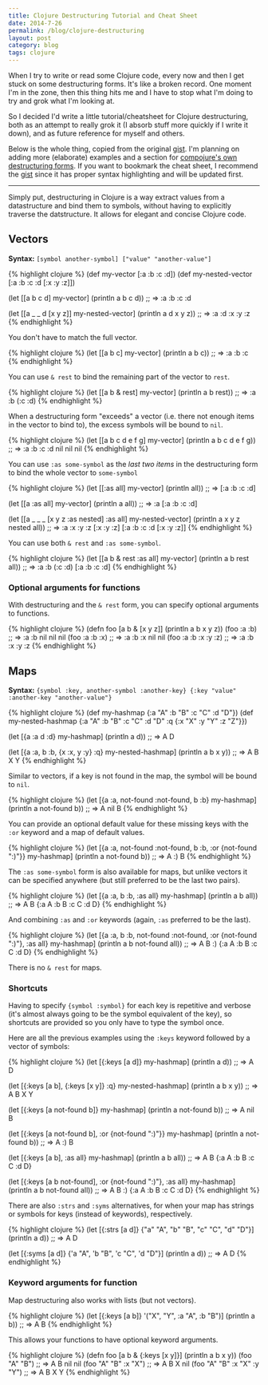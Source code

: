 ```yaml
---
title: Clojure Destructuring Tutorial and Cheat Sheet
date: 2014-7-26
permalink: /blog/clojure-destructuring
layout: post
category: blog
tags: clojure
---
```


When I try to write or read some Clojure code, every now and then I get stuck on some destructuring forms. It's like a broken record. One moment I'm in the zone, then this thing hits me and I have to stop what I'm doing to try and grok what I'm looking at.

So I decided I'd write a little tutorial/cheatsheet for Clojure destructuring, both as an attempt to really grok it (I absorb stuff more quickly if I write it down), and as future reference for myself and others.

Below is the whole thing, copied from the original [gist][gist]. I'm planning on adding more (elaborate) examples and a section for [compojure's own destructuring forms][compojure]. If you want to bookmark the cheat sheet, I recommend the [gist][gist] since it has proper syntax highlighting and will be updated first.

[gist]: https://gist.github.com/john2x/e1dca953548bfdfb9844
[compojure]: https://github.com/weavejester/compojure/wiki/Destructuring-Syntax

* * *

Simply put, destructuring in Clojure is a way extract values from a datastructure and bind them to symbols, without having to explicitly traverse the datstructure. It allows for elegant and concise Clojure code.

Vectors
-------

**Syntax:** `[symbol another-symbol] ["value" "another-value"]`


{% highlight clojure %}
(def my-vector [:a :b :c :d])
(def my-nested-vector [:a :b :c :d [:x :y :z]])

(let [[a b c d] my-vector]
  (println a b c d))
;; => :a :b :c :d

(let [[a _ _ d [x y z]] my-nested-vector]
  (println a d x y z))
;; => :a :d :x :y :z
{% endhighlight %}

You don't have to match the full vector.

{% highlight clojure %}
(let [[a b c] my-vector]
  (println a b c))
;; => :a :b :c
{% endhighlight %}

You can use `& rest` to bind the remaining part of the vector to `rest`.

{% highlight clojure %}
(let [[a b & rest] my-vector]
  (println a b rest))
;; => :a :b (:c :d)
{% endhighlight %}

When a destructuring form "exceeds" a vector (i.e. there not enough items in the vector to bind to), the excess symbols will be bound to `nil`.

{% highlight clojure %}
(let [[a b c d e f g] my-vector]
  (println a b c d e f g))
;; => :a :b :c :d nil nil nil
{% endhighlight %}

You can use `:as some-symbol` as the *last two items* in the destructuring form to bind the whole vector to `some-symbol`

{% highlight clojure %}
(let [[:as all] my-vector]
  (println all))
;; => [:a :b :c :d]

(let [[a :as all] my-vector]
  (println a all))
;; => :a [:a :b :c :d]

(let [[a _ _ _ [x y z :as nested] :as all] my-nested-vector]
  (println a x y z nested all))
;; => :a :x :y :z [:x :y :z] [:a :b :c :d [:x :y :z]]
{% endhighlight %}

You can use both `& rest` and `:as some-symbol`.

{% highlight clojure %}
(let [[a b & rest :as all] my-vector]
  (println a b rest all))
;; => :a :b (:c :d) [:a :b :c :d]
{% endhighlight %}

### Optional arguments for functions

With destructuring and the `& rest` form, you can specify optional arguments to functions.

{% highlight clojure %}
(defn foo [a b & [x y z]]
  (println a b x y z))
(foo :a :b) ;; => :a :b nil nil nil
(foo :a :b :x) ;; => :a :b :x nil nil
(foo :a :b :x :y :z) ;; => :a :b :x :y :z
{% endhighlight %}

Maps
----

**Syntax:** `{symbol :key, another-symbol :another-key} {:key "value" :another-key "another-value"}`

{% highlight clojure %}
(def my-hashmap {:a "A" :b "B" :c "C" :d "D"})
(def my-nested-hashmap {:a "A" :b "B" :c "C" :d "D" :q {:x "X" :y "Y" :z "Z"}})

(let [{a :a d :d} my-hashmap]
  (println a d))
;; => A D

(let [{a :a, b :b, {x :x, y :y} :q} my-nested-hashmap]
  (println a b x y))
;; => A B X Y
{% endhighlight %}

Similar to vectors, if a key is not found in the map, the symbol will be bound to `nil`.

{% highlight clojure %}
(let [{a :a, not-found :not-found, b :b} my-hashmap]
  (println a not-found b))
;; => A nil B
{% endhighlight %}

You can provide an optional default value for these missing keys with the `:or` keyword and a map of default values.

{% highlight clojure %}
(let [{a :a, not-found :not-found, b :b, :or {not-found ":)"}} my-hashmap]
  (println a not-found b))
;; => A :) B
{% endhighlight %}

The `:as some-symbol` form is also available for maps, but unlike vectors it can be specified anywhere (but still preferred to be the last two pairs).

{% highlight clojure %}
(let [{a :a, b :b, :as all} my-hashmap]
  (println a b all))
;; => A B {:a A :b B :c C :d D}
{% endhighlight %}

And combining `:as` and `:or` keywords (again, `:as` preferred to be the last).

{% highlight clojure %}
(let [{a :a, b :b, not-found :not-found, :or {not-found ":)"}, :as all} my-hashmap]
  (println a b not-found all))
;; => A B :) {:a A :b B :c C :d D}
{% endhighlight %}

There is no `& rest` for maps.

### Shortcuts

Having to specify `{symbol :symbol}` for each key is repetitive and verbose (it's almost always going to be the symbol equivalent of the key), so shortcuts are provided so you only have to type the symbol once.

Here are all the previous examples using the `:keys` keyword followed by a vector of symbols:

{% highlight clojure %}
(let [{:keys [a d]} my-hashmap]
  (println a d))
;; => A D

(let [{:keys [a b], {:keys [x y]} :q} my-nested-hashmap]
  (println a b x y))
;; => A B X Y

(let [{:keys [a not-found b]} my-hashmap]
  (println a not-found b))
;; => A nil B

(let [{:keys [a not-found b], :or {not-found ":)"}} my-hashmap]
  (println a not-found b))
;; => A :) B

(let [{:keys [a b], :as all} my-hashmap]
  (println a b all))
;; => A B {:a A :b B :c C :d D}

(let [{:keys [a b not-found], :or {not-found ":)"}, :as all} my-hashmap]
  (println a b not-found all))
;; => A B :) {:a A :b B :c C :d D}
{% endhighlight %}

There are also `:strs` and `:syms` alternatives, for when your map has strings or symbols for keys (instead of keywords), respectively.

{% highlight clojure %}
(let [{:strs [a d]} {"a" "A", "b" "B", "c" "C", "d" "D"}]
  (println a d))
;; => A D

(let [{:syms [a d]} {'a "A", 'b "B", 'c "C", 'd "D"}]
  (println a d))
;; => A D
{% endhighlight %}

### Keyword arguments for function

Map destructuring also works with lists (but not vectors).

{% highlight clojure %}
(let [{:keys [a b]} '("X", "Y", :a "A", :b "B")]
  (println a b))
;; => A B
{% endhighlight %}

This allows your functions to have optional keyword arguments.

{% highlight clojure %}
(defn foo [a b & {:keys [x y]}]
  (println a b x y))
(foo "A" "B")  ;; => A B nil nil
(foo "A" "B" :x "X")  ;; => A B X nil
(foo "A" "B" :x "X" :y "Y")  ;; => A B X Y
{% endhighlight %}
